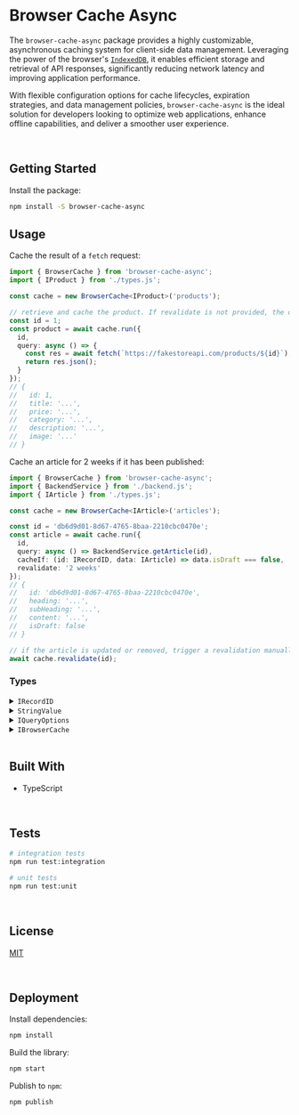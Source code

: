 # Browser Cache Async

The `browser-cache-async` package  provides a highly customizable, asynchronous caching system for client-side data management. Leveraging the power of the browser's [`IndexedDB`](https://developer.mozilla.org/en-US/docs/Web/API/IndexedDB_API), it enables efficient storage and retrieval of API responses, significantly reducing network latency and improving application performance. 

With flexible configuration options for cache lifecycles, expiration strategies, and data management policies, `browser-cache-async` is the ideal solution for developers looking to optimize web applications, enhance offline capabilities, and deliver a smoother user experience.





</br>

## Getting Started

Install the package:
```bash
npm install -S browser-cache-async
```


## Usage

Cache the result of a `fetch` request:

```typescript
import { BrowserCache } from 'browser-cache-async';
import { IProduct } from './types.js';

const cache = new BrowserCache<IProduct>('products');

// retrieve and cache the product. If revalidate is not provided, the data becomes stale after 24 hours
const id = 1;
const product = await cache.run({
  id,
  query: async () => {
    const res = await fetch(`https://fakestoreapi.com/products/${id}`);
    return res.json();
  }
});
// {
//   id: 1,
//   title: '...',
//   price: '...',
//   category: '...',
//   description: '...',
//   image: '...'
// }
```

Cache an article for 2 weeks if it has been published:

```typescript
import { BrowserCache } from 'browser-cache-async';
import { BackendService } from './backend.js';
import { IArticle } from './types.js';

const cache = new BrowserCache<IArticle>('articles');

const id = 'db6d9d01-8d67-4765-8baa-2210cbc0470e';
const article = await cache.run({
  id,
  query: async () => BackendService.getArticle(id),
  cacheIf: (id: IRecordID, data: IArticle) => data.isDraft === false,
  revalidate: '2 weeks'
});
// {
//   id: 'db6d9d01-8d67-4765-8baa-2210cbc0470e',
//   heading: '...',
//   subHeading: '...',
//   content: '...',
//   isDraft: false
// }

// if the article is updated or removed, trigger a revalidation manually
await cache.revalidate(id);
```




### Types

<details>
  <summary><code>IRecordID</code></summary>

  The identifier used to manage records. The store behaves differently based on the type:
  - `undefined`: the data will be stored at the root of the store
  - `string` | `number`: the value will be coerced into a string and can be used to locate the data
  ```typescript
  type IRecordID = undefined | string | number;
  ```

  **Note:** this type is exposed by the [`browser-keyval-stores`](https://github.com/jesusgraterol/browser-keyval-stores) package
</details>

<details>
  <summary><code>StringValue</code></summary>

  The template literal types that prevents developers from passing invalid strings to the `ms` function.
  ```typescript
  type Unit =
      | "Years"
      | "Year"
      | "Yrs"
      | "Yr"
      | "Y"
      | "Weeks"
      | "Week"
      | "W"
      | "Days"
      | "Day"
      | "D"
      | "Hours"
      | "Hour"
      | "Hrs"
      | "Hr"
      | "H"
      | "Minutes"
      | "Minute"
      | "Mins"
      | "Min"
      | "M"
      | "Seconds"
      | "Second"
      | "Secs"
      | "Sec"
      | "s"
      | "Milliseconds"
      | "Millisecond"
      | "Msecs"
      | "Msec"
      | "Ms";

  type UnitAnyCase = Unit | Uppercase<Unit> | Lowercase<Unit>;

  type StringValue =
      | `${number}`
      | `${number}${UnitAnyCase}`
      | `${number} ${UnitAnyCase}`;
  ```

  **Note:** this type is exposed by the [`ms`](https://github.com/vercel/ms) package
</details>

<details>
  <summary><code>IQueryOptions<T></code></summary>

  Object in charge of controlling how the query is executed and cached.
  ```typescript
  import { StringValue } from 'ms';
  import { IRecordID } from 'browser-keyval-stores';

  type ICacheIfFn<T> =
    ((id: IRecordID, data: T) => Promise<boolean>) | ((id: IRecordID, data: T) => boolean);

  type IQueryOptions<T> = {
    // the record's identifier
    id?: IRecordID;

    // the function that will be invoked to retrieve the data
    query: () => Promise<T>;

    // the function that will be invoked to evaluate if the data should be cached. If not provided,
    // the data will always be cached.
    cacheIf?: ICacheIfFn;

    // the number of milliseconds the data will be fresh for before becoming stale. If not provided,
    // the data will become stale after 1 day.
    revalidate?: StringValue | number;
  };

  // the result of processing the query options object passed by the developer
  type IProcessedQueryOptions<T> = IQueryOptions<T> & { revalidate: number };
  ```
</details>

<details>
  <summary><code>IBrowserCache</code></summary>

  Object in charge of managing the caching of data in the browser.
  ```typescript
  interface IBrowserCache<T> {
    // properties
    // ...

    // actions
    run: (options: IQueryOptions<T>) => Promise<T>;
    revalidate(id?: IRecordID): Promise<void>;
  }
  ```
</details>





<br/>

## Built With

- TypeScript





<br/>

## Tests

```bash
# integration tests
npm run test:integration

# unit tests
npm run test:unit
```





<br/>

## License

[MIT](https://choosealicense.com/licenses/mit/)





<br/>

## Deployment

Install dependencies:
```bash
npm install
```


Build the library:
```bash
npm start
```


Publish to `npm`:
```bash
npm publish
```
